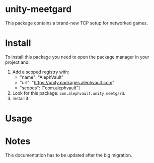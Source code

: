 # unity-meetgard
This package contains a brand-new TCP setup for networked games.

# Install
To install this package you need to open the package manager in your project and:

  1. Add a scoped registry with:
     - "name": "AlephVault"
     - "url": "https://unity.packages.alephvault.com"
     - "scopes": ["com.alephvault"]
  2. Look for this package: `com.alephvault.unity.meetgard`.
  3. Install it.

# Usage

# Notes
This documentation has to be updated after the big migration.
